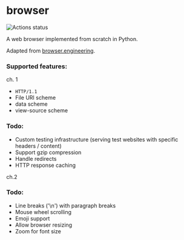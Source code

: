 # browser

![Actions status](https://github.com/KevinL10/browser/actions/workflows/CI.yml/badge.svg)


A web browser implemented from scratch in Python.


Adapted from [browser.engineering](https://browser.engineering/).



### Supported features:

ch. 1
- `HTTP/1.1`
- File URI scheme
- data scheme
- view-source scheme


### Todo:
- Custom testing infrastructure (serving test websites with specific headers / content)
- Support gzip compression
- Handle redirects
- HTTP response caching


ch.2 


### Todo:
- Line breaks ('\n') with paragraph breaks
- Mouse wheel scrolling
- Emoji support
- Allow browser resizing
- Zoom for font size

